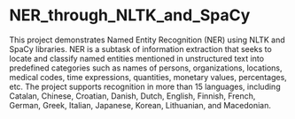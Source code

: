 # NER_through_NLTK_and_SpaCy
This project demonstrates Named Entity Recognition (NER) using NLTK and SpaCy libraries. NER is a subtask of information extraction that seeks to locate and classify named entities mentioned in unstructured text into predefined categories such as names of persons, organizations, locations, medical codes, time expressions, quantities, monetary values, percentages, etc. 
The project supports recognition in more than 15 languages, including Catalan, Chinese, Croatian, Danish, Dutch, English, Finnish, French, German, Greek, Italian, Japanese, Korean, Lithuanian, and Macedonian.
